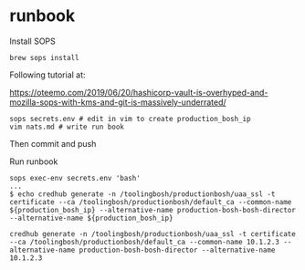 # runbook

Install SOPS

    brew sops install


Following tutorial at:

https://oteemo.com/2019/06/20/hashicorp-vault-is-overhyped-and-mozilla-sops-with-kms-and-git-is-massively-underrated/

```
sops secrets.env # edit in vim to create production_bosh_ip
vim nats.md # write run book
```

Then commit and push


Run runbook

```
sops exec-env secrets.env 'bash'
...
$ echo credhub generate -n /toolingbosh/productionbosh/uaa_ssl -t certificate --ca /toolingbosh/productionbosh/default_ca --common-name ${production_bosh_ip} --alternative-name production-bosh-bosh-director --alternative-name ${production_bosh_ip}

credhub generate -n /toolingbosh/productionbosh/uaa_ssl -t certificate --ca /toolingbosh/productionbosh/default_ca --common-name 10.1.2.3 --alternative-name production-bosh-bosh-director --alternative-name 10.1.2.3
```

